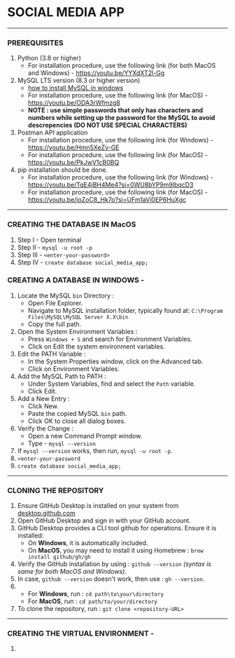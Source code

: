 # SOCIAL MEDIA APP

---

### PREREQUISITES
1. Python (3.8 or higher)
   - For installation procedure, use the following link (for both MacOS and Windows) - https://youtu.be/YYXdXT2l-Gg
2. MySQL LTS version (8.3 or higher version)
   - [how to install MySQL in windows](https://youtu.be/a3HJnbYhXUc)
   - For installation procedure, use the following link (for MacOS) - https://youtu.be/ODA3rWfmzg8
   - **NOTE : use simple passwords that only has characters and numbers while setting up the password for the MySQL to avoid descrepencies (DO NOT USE SPECIAL CHARACTERS)**
3. Postman API application
   - For installation procedure, use the following link (for Windows) - https://youtu.be/Hmn5XeZv-GE
   - For installation procedure, use the following link (for MacOS) - https://youtu.be/PkJwV1cB0BQ
4. pip installation should be done.
   - For installation procedure, use the following link (for Windows) - https://youtu.be/TqE4jBH4Me4?si=0WU8bYP9m9lbqcD3
   - For installation procedure, use the following link (for MacOS) - https://youtu.be/ioZoC8_Hk7o?si=UFm1aVi0EP6HuXgc

---

### CREATING THE DATABASE IN MacOS
1. Step I - Open terminal
2. Step II - `mysql -u root -p`
3. Step III - `<enter-your-password>`
4. Step IV - `create database social_media_app;`

### CREATING A DATABASE IN WINDOWS -
1. Locate the MySQL `bin` Directory :
   - Open File Explorer.
   - Navigate to MySQL installation folder, typically found at: `C:\Program Files\MySQL\MySQL Server X.X\bin`
   - Copy the full path.
2. Open the System Environment Variables :
   - Press `Windows + S` and search for Environment Variables.
   - Click on Edit the system environment variables.
3. Edit the PATH Variable :
   - In the System Properties window, click on the Advanced tab.
   - Click on Environment Variables.
4. Add the MySQL Path to PATH :
   - Under System Variables, find and select the `Path` variable.
   - Click Edit.
5. Add a New Entry :
   - Click New.
   - Paste the copied MySQL `bin` path.
   - Click OK to close all dialog boxes.
6. Verify the Change :
   - Open a new Command Prompt window.
   - Type - `mysql --version`
5. If `mysql --version` works, then run, `mysql -u root -p`.
7. `<enter-your-password`
8. `create database social_media_app;`

---

### CLONING THE REPOSITORY
1. Ensure GitHub Desktop is installed on your system from [desktop.github.com](https://github.com/apps/desktop)
2. Open GitHub Desktop and sign in with your GitHub account.
3. GitHub Desktop provides a CLI tool github for operations. Ensure it is installed:
   - On **Windows**, it is automatically included.
   - On **MacOS**, you may need to install it using Homebrew : `brew install github/gh/gh`
4. Verify the GitHub installation by using : `github --version` *(syntax is same for both MacOS and Windows)*.
5. In case, `github --version` doesn't work, then use : `gh --version`.
6. - For **Windows**, run : `cd path\to\your\directory`
   - For **MacOS**, run : `cd path/to/your/directory`
7. To clone the repository, run : `git clone <repository-URL>`
   
---

### CREATING THE VIRTUAL ENVIRONMENT -
1. 
